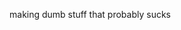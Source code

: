 making dumb stuff that probably sucks

<!---
htkurtku/htkurtku is a ✨ special ✨ repository because its `README.md` (this file) appears on your GitHub profile.
You can click the Preview link to take a look at your changes.
--->
